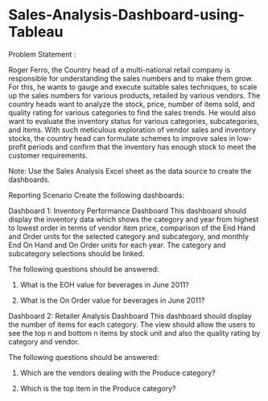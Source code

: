 # Sales-Analysis-Dashboard-using-Tableau

Problem Statement : 

Roger Ferro, the Country head of a multi-national retail company is 
responsible for understanding the sales numbers and to make them 
grow. For this, he wants to gauge and execute suitable sales techniques, 
to scale up the sales numbers for various products, retailed by various 
vendors.
The country heads want to analyze the stock, price, number of items 
sold, and quality rating for various categories to find the sales trends. He 
would also want to evaluate the inventory status for various categories, 
subcategories, and items. 
With such meticulous exploration of vendor sales and inventory stocks, 
the country head can formulate schemes to improve sales in low-profit 
periods and confirm that the inventory has enough stock to meet the 
customer requirements.

Note: Use the Sales Analysis Excel sheet as the data source to create the 
dashboards.

Reporting Scenario
Create the following dashboards:

Dashboard 1: Inventory Performance Dashboard 
This dashboard should display the inventory data which shows the category 
and year from highest to lowest order in terms of vendor item price, 
comparison of the End Hand and Order units for the selected 
category and subcategory, and monthly End On Hand and On Order 
units for each year. The category and subcategory selections should be 
linked.

The following questions should be answered:
1. What is the EOH value for beverages in June 2011?

2. What is the On Order value for beverages in June 2011?

Dashboard 2: Retailer Analysis Dashboard 
This dashboard should display the number of items for each category. 
The view should allow the users to see the top n and bottom n items by 
stock unit and also the quality rating by category and vendor.

The following questions should be answered:

1. Which are the vendors dealing with the Produce category?

2. Which is the top item in the Produce category?
